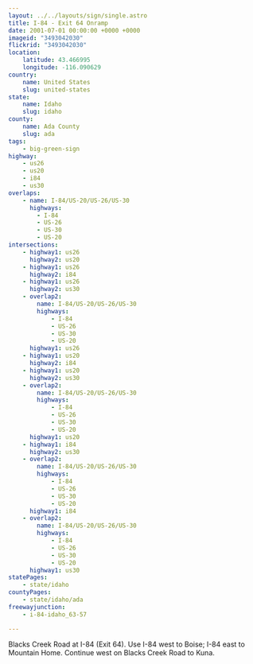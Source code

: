```yaml
---
layout: ../../layouts/sign/single.astro
title: I-84 - Exit 64 Onramp
date: 2001-07-01 00:00:00 +0000 +0000
imageid: "3493042030"
flickrid: "3493042030"
location:
    latitude: 43.466995
    longitude: -116.090629
country:
    name: United States
    slug: united-states
state:
    name: Idaho
    slug: idaho
county:
    name: Ada County
    slug: ada
tags:
    - big-green-sign
highway:
    - us26
    - us20
    - i84
    - us30
overlaps:
    - name: I-84/US-20/US-26/US-30
      highways:
        - I-84
        - US-26
        - US-30
        - US-20
intersections:
    - highway1: us26
      highway2: us20
    - highway1: us26
      highway2: i84
    - highway1: us26
      highway2: us30
    - overlap2:
        name: I-84/US-20/US-26/US-30
        highways:
            - I-84
            - US-26
            - US-30
            - US-20
      highway1: us26
    - highway1: us20
      highway2: i84
    - highway1: us20
      highway2: us30
    - overlap2:
        name: I-84/US-20/US-26/US-30
        highways:
            - I-84
            - US-26
            - US-30
            - US-20
      highway1: us20
    - highway1: i84
      highway2: us30
    - overlap2:
        name: I-84/US-20/US-26/US-30
        highways:
            - I-84
            - US-26
            - US-30
            - US-20
      highway1: i84
    - overlap2:
        name: I-84/US-20/US-26/US-30
        highways:
            - I-84
            - US-26
            - US-30
            - US-20
      highway1: us30
statePages:
    - state/idaho
countyPages:
    - state/idaho/ada
freewayjunction:
    - i-84-idaho_63-57

---
```

Blacks Creek Road at I-84 (Exit 64).  Use I-84 west to Boise; I-84 east to Mountain Home.  Continue west on Blacks Creek Road to Kuna.